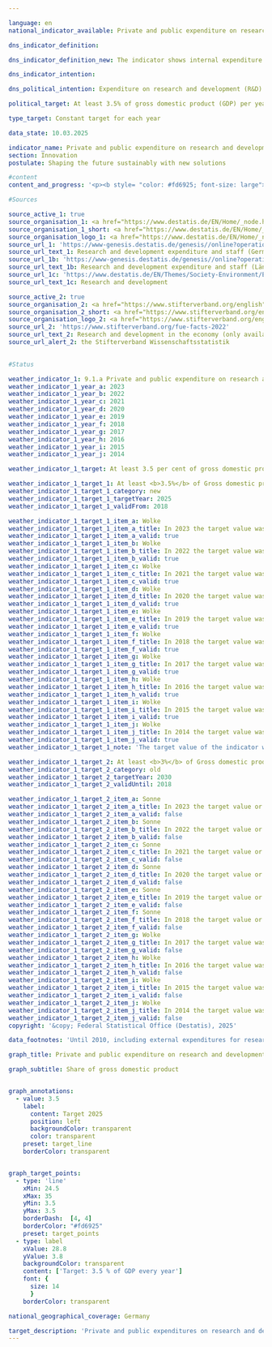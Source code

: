 ```yaml
---

language: en        
national_indicator_available: Private and public expenditure on research and development        

dns_indicator_definition:         

dns_indicator_definition_new: The indicator shows internal expenditure on research and development (R&D) by industry, the state and universities in relation to gross domestic product (GDP) (as a percentage).        

dns_indicator_intention:         

dns_political_intention: Expenditure on research and development (R&D) is an important, if not the sole, determinant of the pace of innovation in an economy. The higher the expenditure, the greater the likelihood of a more dynamic development in productivity, stronger economic growth and improved competitiveness.        

political_target: At least 3.5% of gross domestic product (GDP) per year by 2025        

type_target: Constant target for each year        

data_state: 10.03.2025        

indicator_name: Private and public expenditure on research and development        
section: Innovation        
postulate: Shaping the future sustainably with new solutions        

#content         
content_and_progress: '<p><b style= "color: #fd6925; font-size: large">9.1.a Private and public expenditure on research and development</b><br><br>Research and Development (R&D) comprises scientific activities defined as creative and systematic work undertaken to increase the stock of knowledge&nbsp;–&nbsp;including knowledge of humanity, culture, and society&nbsp;–&nbsp;and to devise new applications based on existing knowledge. A significant element of novelty or further development serves as the central criterion distinguishing R&D from related activities.<br><br>The share of R&D expenditure in Gross Domestic Product (GDP) is determined annually by the Federal Statistical Office. Total R&D expenditure includes spending by the government sector (including non-profit private research institutions), higher education institutions, and the business enterprise sector. The surveys and calculations follow the methodological guidelines of the Frascati Manual issued by the Organisation for Economic Co-operation and Development (OECD), thereby ensuring international comparability.<br><br>In 2023, total R&D expenditure in Germany amounted to 132.0&nbsp;billion euros according to preliminary figures. This corresponded to 3.2% of GDP, falling 0.3&nbsp;percentage points short of the politically defined target of at least 3.5% of GDP per year. Since 2000, the R&D-to-GDP ratio in Germany has increased by 0.8&nbsp;percentage points. In total, R&D expenditure has doubled over this period. In the first year of the COVID-19&nbsp;pandemic (2020), R&D expenditure declined by 3.4&nbsp;billion euros compared to 2019. This decrease was exclusively attributable to the business enterprise sector, whereas the other two sectors recorded increases.<br><br>In 2023, the largest share of R&D expenditure in Germany&nbsp;–&nbsp;68.5%&nbsp;–&nbsp;was attributed to the business sector, followed by 17.4% in the higher education sector and 14.1% in government and non-profit private research institutions. A total of 824,396&nbsp;individuals (measured in full-time equivalents) were employed in R&D, with only the proportion of their working time dedicated to R&D activities being included. Of this workforce, 65.9% were employed in the business sector, 19.1% in higher education institutions, and 14.9% in government and non-profit private research institutions.<br><br>In a European comparison, Germany’s R&D-to-GDP ratio of 3.1% in 2023&nbsp;exceeded the EU-27&nbsp;average of 2.2%. Higher ratios were recorded in Sweden (3.6%), Belgium (3.3%), and Austria (3.3%). At the national level, Baden-Württemberg reported the highest R&D intensity at 5.7% of GDP, followed by Rheinland-Pfalz at 3.6%, Bayern at 3.4% and Berlin at 3.1% and Hessen at 3.0%.</p>'                

#Sources        

source_active_1: true
source_organisation_1: <a href="https://www.destatis.de/EN/Home/_node.html" target="_blank">Federal Statistical Office</a>
source_organisation_1_short: <a href="https://www.destatis.de/EN/Home/_node.html" target="_blank">Federal Statistical Office</a>
source_organisation_logo_1: <a href="https://www.destatis.de/EN/Home/_node.html" target="_blank"><img src="https://dns-indikatoren.de/public/OrgImgEn/destatis.png" alt="Federal Statistical Office" title=" Click here to visit the homepage of the organizationFederal Statistical Office" style="height:60px; width:148px; border:transparent"/></a>
source_url_1: 'https://www-genesis.destatis.de/genesis//online?operation=table&code=21821-0001&bypass=true&levelindex=0&levelid=1660726117256&language=en'
source_url_text_1: Research and development expenditure and staff (Germany) – GENESIS online 21821-0001
source_url_1b: 'https://www-genesis.destatis.de/genesis//online?operation=table&code=21821-0002&bypass=true&levelindex=1&levelid=1623135114747&language=en'
source_url_text_1b: Research and development expenditure and staff (Länder) – GENESIS online 21821-0002
source_url_1c: 'https://www.destatis.de/EN/Themes/Society-Environment/Education-Research-Culture/Research-Development/_node.html'
source_url_text_1c: Research and development

source_active_2: true
source_organisation_2: <a href="https://www.stifterverband.org/english" target="_blank" onclick="return confirm_alert('the Stifterverband Wissenschaftsstatistik', 'En')">Stifterverband Wissenschaftsstatistik</a>
source_organisation_2_short: <a href="https://www.stifterverband.org/english" target="_blank" onclick="return confirm_alert('the Stifterverband Wissenschaftsstatistik', 'En')">Stifterverband Wissenschaftsstatistik</a>
source_organisation_logo_2: <a href="https://www.stifterverband.org/english" target="_blank" onclick="return confirm_alert('the Stifterverband Wissenschaftsstatistik', 'En')"><img src="https://dns-indikatoren.de/public/OrgImgEn/svws.png" alt="Stifterverband Wissenschaftsstatistik" title=" Click here to visit the homepage of the organizationStifterverband Wissenschaftsstatistik" style="height:60px; width:148px; border:transparent"/></a>
source_url_2: 'https://www.stifterverband.org/fue-facts-2022'
source_url_text_2: Research and development in the economy (only available in German)
source_url_alert_2: the Stifterverband Wissenschaftsstatistik
        

#Status        

weather_indicator_1: 9.1.a Private and public expenditure on research and development
weather_indicator_1_year_a: 2023
weather_indicator_1_year_b: 2022
weather_indicator_1_year_c: 2021
weather_indicator_1_year_d: 2020
weather_indicator_1_year_e: 2019
weather_indicator_1_year_f: 2018
weather_indicator_1_year_g: 2017
weather_indicator_1_year_h: 2016
weather_indicator_1_year_i: 2015
weather_indicator_1_year_j: 2014

weather_indicator_1_target: At least 3.5 per cent of gross domestic product (GDP) per year by 2025

weather_indicator_1_target_1: At least <b>3.5%</b> of Gross domestic product (GDP) per year by <b>2025</b>
weather_indicator_1_target_1_category: new
weather_indicator_1_target_1_targetYear: 2025
weather_indicator_1_target_1_validFrom: 2018

weather_indicator_1_target_1_item_a: Wolke
weather_indicator_1_target_1_item_a_title: In 2023 the target value was not reached, but the average development pointed in the desired direction.
weather_indicator_1_target_1_item_a_valid: true
weather_indicator_1_target_1_item_b: Wolke
weather_indicator_1_target_1_item_b_title: In 2022 the target value was not reached, but the average development pointed in the desired direction.
weather_indicator_1_target_1_item_b_valid: true
weather_indicator_1_target_1_item_c: Wolke
weather_indicator_1_target_1_item_c_title: In 2021 the target value was not reached, but the average development pointed in the desired direction.
weather_indicator_1_target_1_item_c_valid: true
weather_indicator_1_target_1_item_d: Wolke
weather_indicator_1_target_1_item_d_title: In 2020 the target value was not reached, but the average development pointed in the desired direction.
weather_indicator_1_target_1_item_d_valid: true
weather_indicator_1_target_1_item_e: Wolke
weather_indicator_1_target_1_item_e_title: In 2019 the target value was not reached, but the average development pointed in the desired direction.
weather_indicator_1_target_1_item_e_valid: true
weather_indicator_1_target_1_item_f: Wolke
weather_indicator_1_target_1_item_f_title: In 2018 the target value was not reached, but the average development pointed in the desired direction.
weather_indicator_1_target_1_item_f_valid: true
weather_indicator_1_target_1_item_g: Wolke
weather_indicator_1_target_1_item_g_title: In 2017 the target value was not reached, but the average development pointed in the desired direction.
weather_indicator_1_target_1_item_g_valid: true
weather_indicator_1_target_1_item_h: Wolke
weather_indicator_1_target_1_item_h_title: In 2016 the target value was not reached, but the average development pointed in the desired direction.
weather_indicator_1_target_1_item_h_valid: true
weather_indicator_1_target_1_item_i: Wolke
weather_indicator_1_target_1_item_i_title: In 2015 the target value was not reached, but the average development pointed in the desired direction.
weather_indicator_1_target_1_item_i_valid: true
weather_indicator_1_target_1_item_j: Wolke
weather_indicator_1_target_1_item_j_title: In 2014 the target value was not reached, but the average development pointed in the desired direction.
weather_indicator_1_target_1_item_j_valid: true
weather_indicator_1_target_1_note: 'The target value of the indicator was adjusted as part of the <a href="https://www.bundesregierung.de/resource/blob/975274/1588964/465a4d7e35b3a14fe5e1df444de53185/2019-03-13-dns-aktualisierung-2018-englisch-data.pdf?download=1"> update of the German Sustainable Development Strategy 2018</a>. Since this resolution came into force, the revised target (3.5 % by 2025) has applied to the indicator.'

weather_indicator_1_target_2: At least <b>3%</b> of Gross domestic product (GDP) per year by <b>2030</b>
weather_indicator_1_target_2_category: old
weather_indicator_1_target_2_targetYear: 2030
weather_indicator_1_target_2_validUntil: 2018

weather_indicator_1_target_2_item_a: Sonne
weather_indicator_1_target_2_item_a_title: In 2023 the target value or a better value was achieved and the average change did not point in the direction of deterioration.
weather_indicator_1_target_2_item_a_valid: false
weather_indicator_1_target_2_item_b: Sonne
weather_indicator_1_target_2_item_b_title: In 2022 the target value or a better value was achieved and the average change did not point in the direction of deterioration.
weather_indicator_1_target_2_item_b_valid: false
weather_indicator_1_target_2_item_c: Sonne
weather_indicator_1_target_2_item_c_title: In 2021 the target value or a better value was achieved and the average change did not point in the direction of deterioration.
weather_indicator_1_target_2_item_c_valid: false
weather_indicator_1_target_2_item_d: Sonne
weather_indicator_1_target_2_item_d_title: In 2020 the target value or a better value was achieved and the average change did not point in the direction of deterioration.
weather_indicator_1_target_2_item_d_valid: false
weather_indicator_1_target_2_item_e: Sonne
weather_indicator_1_target_2_item_e_title: In 2019 the target value or a better value was achieved and the average change did not point in the direction of deterioration.
weather_indicator_1_target_2_item_e_valid: false
weather_indicator_1_target_2_item_f: Sonne
weather_indicator_1_target_2_item_f_title: In 2018 the target value or a better value was achieved and the average change did not point in the direction of deterioration.
weather_indicator_1_target_2_item_f_valid: false
weather_indicator_1_target_2_item_g: Wolke
weather_indicator_1_target_2_item_g_title: In 2017 the target value was not reached, but the average development pointed in the desired direction.
weather_indicator_1_target_2_item_g_valid: false
weather_indicator_1_target_2_item_h: Wolke
weather_indicator_1_target_2_item_h_title: In 2016 the target value was not reached, but the average development pointed in the desired direction.
weather_indicator_1_target_2_item_h_valid: false
weather_indicator_1_target_2_item_i: Wolke
weather_indicator_1_target_2_item_i_title: In 2015 the target value was not reached, but the average development pointed in the desired direction.
weather_indicator_1_target_2_item_i_valid: false
weather_indicator_1_target_2_item_j: Wolke
weather_indicator_1_target_2_item_j_title: In 2014 the target value was not reached, but the average development pointed in the desired direction.
weather_indicator_1_target_2_item_j_valid: false        
copyright: '&copy; Federal Statistical Office (Destatis), 2025'        

data_footnotes: 'Until 2010, including external expenditures for research and development.<br>• Calculation methodology changed as of 2016.<br>• Gross domestic product calculation basis: January 2025.'        

graph_title: Private and public expenditure on research and development        

graph_subtitle: Share of gross domestic product        


graph_annotations:
  - value: 3.5
    label:
      content: Target 2025
      position: left
      backgroundColor: transparent
      color: transparent
    preset: target_line
    borderColor: transparent        


graph_target_points:
  - type: 'line'
    xMin: 24.5
    xMax: 35
    yMin: 3.5
    yMax: 3.5
    borderDash:  [4, 4]
    borderColor: "#fd6925"
    preset: target_points
  - type: label
    xValue: 28.8
    yValue: 3.8
    backgroundColor: transparent
    content: ['Target: 3.5 % of GDP every year']
    font: {
      size: 14
      }
    borderColor: transparent                

national_geographical_coverage: Germany        

target_description: 'Private and public expenditures on research and development should amount to at least 3.5% of gross domestic product each year.<br><br>• According to the target formulation, the politically defined target value was again not achieved in 2023. However, since the six-year average development does not indicate any deterioration, indicator 9.1.a is assessed as <b>cloud</b> for 2023.<br><br><a href="https://dns-indikatoren.de/en/status"><img src="https://sdg-indikatoren.de/public/Wettersymbole/Wolke.png" title="In 2023&nbsp;the target value was not reached, but the average development pointed in the desired direction." alt="Weathersymbol: cloud"/></a> <br><small>Data state at the time of evaluation: 10.03.2025</small>'        
---
```


